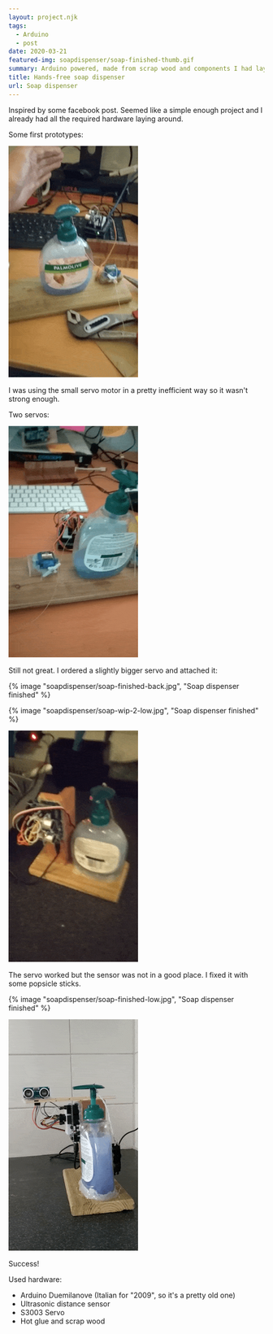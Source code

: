```yaml
---
layout: project.njk
tags: 
  - Arduino
  - post
date: 2020-03-21
featured-img: soapdispenser/soap-finished-thumb.gif
summary: Arduino powered, made from scrap wood and components I had laying around.
title: Hands-free soap dispenser
url: Soap dispenser
---
```


Inspired by some facebook post. Seemed like a simple enough project and I already had all the required hardware laying around. 

Some first prototypes:

![](/img/soapdispenser/soap-wip-1-lq.gif)

I was using the small servo motor in a pretty inefficient way so it wasn't strong enough.

Two servos:

![](/img/soapdispenser/soap-wip-2.gif)

Still not great. I ordered a slightly bigger servo and attached it:


{% image "soapdispenser/soap-finished-back.jpg", "Soap dispenser finished" %}

{% image "soapdispenser/soap-wip-2-low.jpg", "Soap dispenser finished" %}

![](/img/soapdispenser/soap-wip-fail.gif)

The servo worked but the sensor was not in a good place. I fixed it with some popsicle sticks.

{% image "soapdispenser/soap-finished-low.jpg", "Soap dispenser finished" %}

![](/img/soapdispenser/soap-finished.gif)

Success!

Used hardware: 
  - Arduino Duemilanove (Italian for "2009", so it's a pretty old one)
  - Ultrasonic distance sensor
  - S3003 Servo
  - Hot glue and scrap wood


<!-- 
 <video controls="true" allowfullscreen="true" poster="/img/soapdispenser/soap-finished.gif">
    <source src="/img/soapdispenser/soap-finished-fail.mp4" type="video/mp4">
  </video> -->
